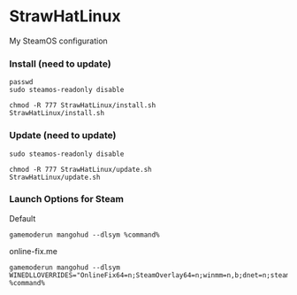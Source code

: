 # StrawHatLinux
My SteamOS configuration
### Install (need to update)
```
passwd
sudo steamos-readonly disable

chmod -R 777 StrawHatLinux/install.sh
StrawHatLinux/install.sh
```

### Update (need to update)
```
sudo steamos-readonly disable

chmod -R 777 StrawHatLinux/update.sh
StrawHatLinux/update.sh
```

### Launch Options for Steam
Default
```
gamemoderun mangohud --dlsym %command%
```
online-fix.me
```
gamemoderun mangohud --dlsym WINEDLLOVERRIDES="OnlineFix64=n;SteamOverlay64=n;winmm=n,b;dnet=n;steam_api64=n" %command%
```
